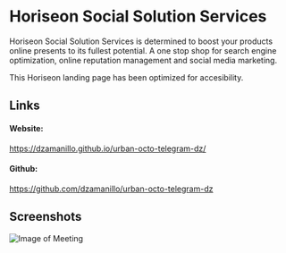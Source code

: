 # Horiseon Social Solution Services

Horiseon Social Solution Services is determined to boost your products online presents to its fullest potential. A one stop shop for search engine optimization, online reputation management and social media marketing.

This Horiseon landing page has been optimized for accesibility.

## Links

#### Website:

https://dzamanillo.github.io/urban-octo-telegram-dz/

#### Github:

https://github.com/dzamanillo/urban-octo-telegram-dz

## Screenshots

![Image of Meeting](./assets/images/screenshot.png)
